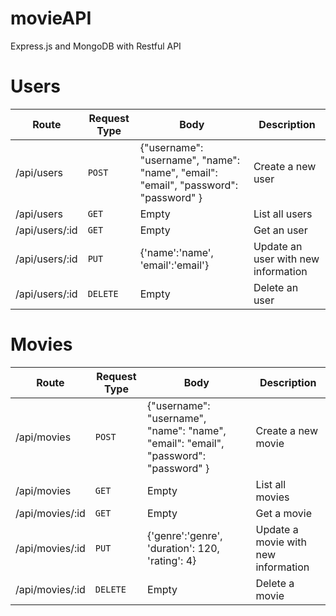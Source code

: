 # movieAPI

Express.js and MongoDB with Restful API

# Users

| Route | Request Type	 | Body	 | Description	 |
| --- | --- | --- | --- |
| /api/users | `POST` | {"username": "username", "name": "name", "email": "email", "password": "password" }| Create a new user |
| /api/users | `GET` | Empty | List all users |
| /api/users/:id | `GET` | Empty | Get an user |
| /api/users/:id | `PUT` | {'name':'name', 'email':'email'} | Update an user with new information |
| /api/users/:id | `DELETE` | Empty | Delete an user |

# Movies

| Route | Request Type	 | Body	 | Description	 |
| --- | --- | --- | --- |
| /api/movies | `POST` | {"username": "username", "name": "name", "email": "email", "password": "password" }| Create a new movie |
| /api/movies | `GET` | Empty | List all movies |
| /api/movies/:id | `GET` | Empty | Get a movie |
| /api/movies/:id | `PUT` | {'genre':'genre', 'duration': 120, 'rating': 4} | Update a movie with new information |
| /api/movies/:id | `DELETE` | Empty | Delete a movie |
